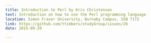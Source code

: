 ```yaml
---
title: Introduction to Perl by Kris Christensen
text: Introduction on how to use the Perl programming language
location: Simon Fraser University, Burnaby Campus, SSB 7172
link: https://github.com/ttimbers/studyGroup/issues/26
date: 2015-09-29

---
```

